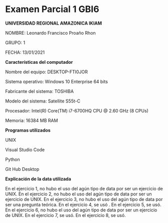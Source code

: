 # Examen Parcial 1 GBI6

**UNIVERSIDAD REGIONAL AMAZONICA IKIAM**

 NOMBRE: Leonardo Francisco Proaño Rhon

 GRUPO: 1

 FECHA: 13/01/2021

**Características del computador**

Nombre del equipo: DESKTOP-FTI0JOR

Sistema operativo: Windows 10 Enterprise 64 bits

Fabricante del sistema: TOSHIBA

Modelo del sistema: Satellite S55t-C

Procesador: Intel(R) Core(TM) i7-6700HQ CPU @ 2.60 GHz (8 CPUs)

Memoria: 16384 MB RAM

**Programas utilizados**

UNIX

Visual Studio Code

Python

Git Hub Desktop

**Explicación de la data utilizada**

En el ejercicio 1, no hubo el uso del agún tipo de data por ser un ejercicio de UNIX. En el ejercicio 2, no hubo el uso del agún tipo de data por ser un ejercicio de UNIX. En el ejercicio 3, no hubo el uso del agún tipo de data por ser una pregunta teórica. En el ejercicio 4, se usó . En el ejercicio 5, se usó. En el ejercicio 6, no hubo el uso del agún tipo de data por ser un ejercicio de UNIX. En el ejercicio 7, se usó. En el ejercicio 8, se usó.